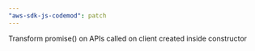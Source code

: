 ```yaml
---
"aws-sdk-js-codemod": patch
---
```


Transform promise() on APIs called on client created inside constructor
